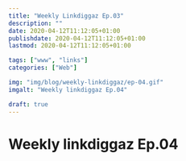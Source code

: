 ```yaml
---
title: "Weekly Linkdiggaz Ep.03"
description: ""
date: 2020-04-12T11:12:05+01:00
publishdate: 2020-04-12T11:12:05+01:00
lastmod: 2020-04-12T11:12:05+01:00

tags: ["www", "links"]
categories: ["Web"]

img: "img/blog/weekly-linkdiggaz/ep-04.gif"
imgalt: "Weekly linkdiggaz Ep.04"

draft: true
---
```


# Weekly linkdiggaz Ep.04